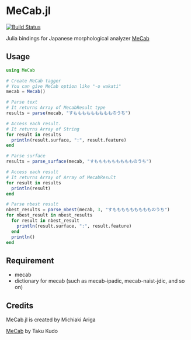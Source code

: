 # MeCab.jl

[![Build Status](https://travis-ci.org/chezou/MeCab.jl.svg?branch=master)](https://travis-ci.org/chezou/MeCab.jl)

Julia bindings for Japanese morphological analyzer [MeCab](http://mecab.googlecode.com/svn/trunk/mecab/doc/index.html)

## Usage

```julia
using MeCab

# Create MeCab tagger
# You can give MeCab option like "-o wakati"
mecab = Mecab()

# Parse text
# It returns Array of MecabResult type
results = parse(mecab, "すももももももももものうち")

# Access each result.
# It returns Array of String
for result in results
  println(result.surface, ":", result.feature)
end

# Parse surface
results = parse_surface(mecab, "すももももももももものうち")

# Access each result
# It returns Array of Array of MecabResult
for result in results
  println(result)
end

# Parse nbest result
nbest_results = parse_nbest(mecab, 3, "すももももももももものうち")
for nbest_result in nbest_results
  for result in nbest_result
    println(result.surface, ":", result.feature)
  end
  println()
end

```

## Requirement
- mecab
- dictionary for mecab (such as mecab-ipadic, mecab-naist-jdic, and so on)

## Credits
MeCab.jl is created by Michiaki Ariga

[MeCab](http://mecab.googlecode.com/svn/trunk/mecab/doc/index.html) by Taku Kudo
